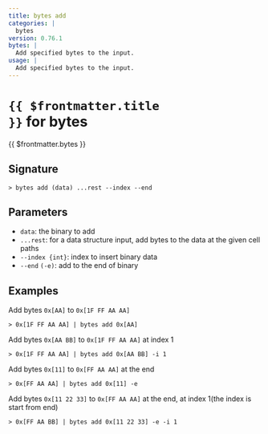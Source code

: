 ```yaml
---
title: bytes add
categories: |
  bytes
version: 0.76.1
bytes: |
  Add specified bytes to the input.
usage: |
  Add specified bytes to the input.
---
```


# <code>{{ $frontmatter.title }}</code> for bytes

<div class='command-title'>{{ $frontmatter.bytes }}</div>

## Signature

```> bytes add (data) ...rest --index --end```

## Parameters

 -  `data`: the binary to add
 -  `...rest`: for a data structure input, add bytes to the data at the given cell paths
 -  `--index {int}`: index to insert binary data
 -  `--end` `(-e)`: add to the end of binary

## Examples

Add bytes `0x[AA]` to `0x[1F FF AA AA]`
```shell
> 0x[1F FF AA AA] | bytes add 0x[AA]
```

Add bytes `0x[AA BB]` to `0x[1F FF AA AA]` at index 1
```shell
> 0x[1F FF AA AA] | bytes add 0x[AA BB] -i 1
```

Add bytes `0x[11]` to `0x[FF AA AA]` at the end
```shell
> 0x[FF AA AA] | bytes add 0x[11] -e
```

Add bytes `0x[11 22 33]` to `0x[FF AA AA]` at the end, at index 1(the index is start from end)
```shell
> 0x[FF AA BB] | bytes add 0x[11 22 33] -e -i 1
```
